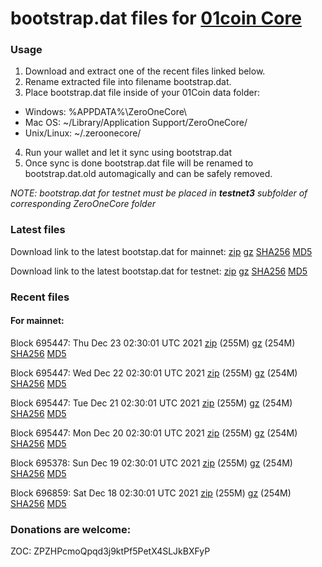 # bootstrap.dat files for [01coin Core](https://01coin.io)

### Usage

1. Download and extract one of the recent files linked below.
2. Rename extracted file into filename bootstrap.dat.
3. Place bootstrap.dat file inside of your 01Coin data folder:
 - Windows: %APPDATA%\ZeroOneCore\
 - Mac OS: ~/Library/Application Support/ZeroOneCore/
 - Unix/Linux: ~/.zeroonecore/
4. Run your wallet and let it sync using bootstrap.dat
5. Once sync is done bootstrap.dat file will be renamed to bootstrap.dat.old automagically and can be safely removed.

_NOTE: bootstrap.dat for testnet must be placed in **testnet3** subfolder of corresponding ZeroOneCore folder_

### Latest files
Download link to the latest bootstap.dat for mainnet: [zip](https://files.01coin.io/mainnet/bootstrap.dat.zip) [gz](https://files.01coin.io/mainnet/bootstrap.dat.tar.gz) [SHA256](https://files.01coin.io/mainnet/sha256.txt) [MD5](https://files.01coin.io/mainnet/md5.txt)

Download link to the latest bootstap.dat for testnet: [zip](https://files.01coin.io/testnet/bootstrap.dat.zip) [gz](https://files.01coin.io/testnet/bootstrap.dat.tar.gz) [SHA256](https://files.01coin.io/testnet/sha256.txt) [MD5](https://files.01coin.io/testnet/md5.txt)

### Recent files

#### For mainnet:

Block 695447: Thu Dec 23 02:30:01 UTC 2021 [zip](https://files.01coin.io/mainnet/2021-12-23/bootstrap.dat.zip) (255M) [gz](https://files.01coin.io/mainnet/2021-12-23/bootstrap.dat.tar.gz) (254M) [SHA256](https://files.01coin.io/mainnet/2021-12-23/sha256.txt) [MD5](https://files.01coin.io/mainnet/2021-12-23/md5.txt)

Block 695447: Wed Dec 22 02:30:01 UTC 2021 [zip](https://files.01coin.io/mainnet/2021-12-22/bootstrap.dat.zip) (255M) [gz](https://files.01coin.io/mainnet/2021-12-22/bootstrap.dat.tar.gz) (254M) [SHA256](https://files.01coin.io/mainnet/2021-12-22/sha256.txt) [MD5](https://files.01coin.io/mainnet/2021-12-22/md5.txt)

Block 695447: Tue Dec 21 02:30:01 UTC 2021 [zip](https://files.01coin.io/mainnet/2021-12-21/bootstrap.dat.zip) (255M) [gz](https://files.01coin.io/mainnet/2021-12-21/bootstrap.dat.tar.gz) (254M) [SHA256](https://files.01coin.io/mainnet/2021-12-21/sha256.txt) [MD5](https://files.01coin.io/mainnet/2021-12-21/md5.txt)

Block 695447: Mon Dec 20 02:30:01 UTC 2021 [zip](https://files.01coin.io/mainnet/2021-12-20/bootstrap.dat.zip) (255M) [gz](https://files.01coin.io/mainnet/2021-12-20/bootstrap.dat.tar.gz) (254M) [SHA256](https://files.01coin.io/mainnet/2021-12-20/sha256.txt) [MD5](https://files.01coin.io/mainnet/2021-12-20/md5.txt)

Block 695378: Sun Dec 19 02:30:01 UTC 2021 [zip](https://files.01coin.io/mainnet/2021-12-19/bootstrap.dat.zip) (255M) [gz](https://files.01coin.io/mainnet/2021-12-19/bootstrap.dat.tar.gz) (254M) [SHA256](https://files.01coin.io/mainnet/2021-12-19/sha256.txt) [MD5](https://files.01coin.io/mainnet/2021-12-19/md5.txt)

Block 696859: Sat Dec 18 02:30:01 UTC 2021 [zip](https://files.01coin.io/mainnet/2021-12-18/bootstrap.dat.zip) (255M) [gz](https://files.01coin.io/mainnet/2021-12-18/bootstrap.dat.tar.gz) (254M) [SHA256](https://files.01coin.io/mainnet/2021-12-18/sha256.txt) [MD5](https://files.01coin.io/mainnet/2021-12-18/md5.txt)


### Donations are welcome:

ZOC: ZPZHPcmoQpqd3j9ktPf5PetX4SLJkBXFyP
